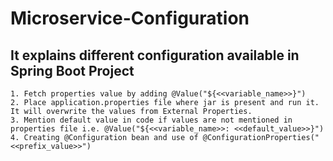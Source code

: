 # Microservice-Configuration
## It explains different configuration available in Spring Boot Project

    1. Fetch properties value by adding @Value("${<<variable_name>>}")
    2. Place application.properties file where jar is present and run it. It will overwrite the values from External Properties.
    3. Mention default value in code if values are not mentioned in properties file i.e. @Value("${<<variable_name>>: <<default_value>>}")
    4. Creating @Configuration bean and use of @ConfigurationProperties("<<prefix_value>>")
    
    
